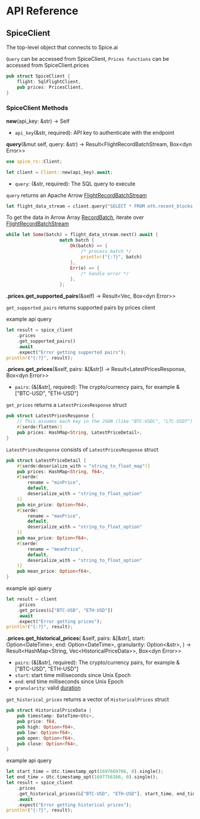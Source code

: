 # API Reference

## SpiceClient

The top-level object that connects to Spice.ai

`Query` can be accessed from SpiceClient, `Prices functions` can be accessed from SpiceClient.prices

```rust
pub struct SpiceClient {
    flight: SqlFlightClient,
    pub prices: PricesClient,
}
```

### SpiceClient Methods

**new**(api\_key: \&str) -> Self

* `api_key`(\&str, required): API key to authenticate with the endpoint

**query**(\&mut self, query: \&str) -> Result\<FlightRecordBatchStream, Box\<dyn Error>>

```rust
use spice_rs::Client;

let client = Client::new(api_key).await;
```

* `query`: (\&str, required): The SQL query to execute

`query` returns an Apache Arrow [FlightRecordBatchStream](https://arrow.apache.org/rust/arrow\_flight/decode/struct.FlightRecordBatchStream.html)

```rust
let flight_data_stream = client.query("SELECT * FROM eth.recent_blocks LIMIT 10;").await.expect("Error executing query");
```

To get the data in Arrow Array [RecordBatch](https://arrow.apache.org/rust/arrow\_array/record\_batch/struct.RecordBatch.html), iterate over [FlightRecordBatchStream](https://arrow.apache.org/rust/arrow\_flight/decode/struct.FlightRecordBatchStream.html)

```rust
while let Some(batch) = flight_data_stream.next().await {
                    match batch {
                        Ok(batch) => {
                            /* process batch */
                            println!("{:?}", batch)
                        },
                        Err(e) => {
                            /* handle error */
                        },
                    };
```

**.prices.get\_supported\_pairs**(\&self) -> Result\<Vec, Box\<dyn Error>>

`get_supported_pairs` returns supported pairs by prices client

example api query

```rust
let result = spice_client
    .prices
    .get_supported_pairs()
    .await
    .expect("Error getting supported pairs");
println!("{:?}", result);
```

**.prices.get\_prices**(\&self, pairs: &\[\&str]) -> Result\<LatestPricesResponse, Box\<dyn Error>>

* `pairs`: (&\[\&str], required): The crypto/currency pairs, for example &\["BTC-USD", "ETH-USD"]

`get_prices` returns a `LatestPricesResponse` struct

```rust
pub struct LatestPricesResponse {
    // This assumes each key in the JSON (like "BTC-USDC", "LTC-USDT") is dynamic and represents a currency pair
    #[serde(flatten)]
    pub prices: HashMap<String, LatestPriceDetail>,
}
```

`LatestPricesResponse` consists of `LatestPricesResponse` struct

```rust
pub struct LatestPriceDetail {
    #[serde(deserialize_with = "string_to_float_map")]
    pub prices: HashMap<String, f64>,
    #[serde(
        rename = "minPrice",
        default,
        deserialize_with = "string_to_float_option"
    )]
    pub min_price: Option<f64>,
    #[serde(
        rename = "maxPrice",
        default,
        deserialize_with = "string_to_float_option"
    )]
    pub max_price: Option<f64>,
    #[serde(
        rename = "meanPrice",
        default,
        deserialize_with = "string_to_float_option"
    )]
    pub mean_price: Option<f64>,
}
```

example api query

```rust
let result = client
    .prices
    .get_prices(&["BTC-USD", "ETH-USD"])
    .await
    .expect("Error getting prices");
println!("{:?}", result);
```

**.prices.get\_historical\_prices**( \&self, pairs: &\[\&str], start: Option\<DateTime>, end: Option\<DateTime>, granularity: Option<\&str>, ) -> Result\<HashMap\<String, Vec\<HistoricalPriceData>>, Box\<dyn Error>>

* `pairs`: (&\[\&str], required): The crypto/currency pairs, for example &\["BTC-USD", "ETH-USD"]
* `start`: start time milliseconds since Unix Epoch
* `end`: end time milliseconds since Unix Epoch
* `granularity`: valid [duration](https://docs.spice.ai/core-concepts/duration-literals)

`get_historical_prices` returns a vector of `HistoricalPrices` struct

```rust
pub struct HistoricalPriceData {
    pub timestamp: DateTime<Utc>,
    pub price: f64,
    pub high: Option<f64>,
    pub low: Option<f64>,
    pub open: Option<f64>,
    pub close: Option<f64>,
}
```

example api query

```rust
let start_time = Utc.timestamp_opt(1697669766, 0).single();
let end_time = Utc.timestamp_opt(1697756166, 0).single();
let result = spice_client
    .prices
    .get_historical_prices(&["BTC-USD", "ETH-USD"], start_time, end_time, Some("1h"))
    .await
    .expect("Error getting historical prices");
println!("{:?}", result);
```
